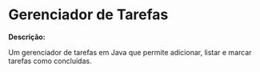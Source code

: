 # Gerenciador de Tarefas

**Descrição:**

Um gerenciador de tarefas em Java que permite adicionar, listar e marcar tarefas como concluídas.
